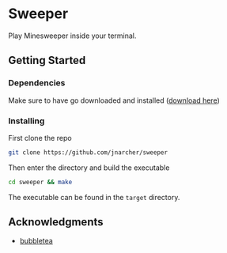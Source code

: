 # Sweeper 

Play Minesweeper inside your terminal.

## Getting Started

### Dependencies

Make sure to have go downloaded and installed ([download here](https://go.dev/doc/install))

### Installing

First clone the repo
```bash
git clone https://github.com/jnarcher/sweeper
```
Then enter the directory and build the executable
```bash
cd sweeper && make
```
The executable can be found in the `target` directory.

## Acknowledgments

* [bubbletea](https://github.com/charmbracelet/bubbletea/tree/master)

